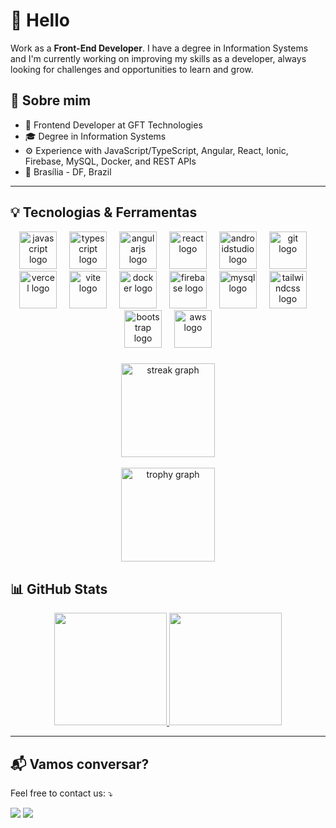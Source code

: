 
# 👋 Hello 

<p align="left"> 
  Work as a <strong>Front-End Developer</strong>. 
  I have a degree in Information Systems and I'm currently working on improving my skills as a developer, always looking for challenges and opportunities to learn and grow.
</p>

## 🚀 Sobre mim

- 💼 Frontend Developer at GFT Technologies
- 🎓 Degree in Information Systems
- ⚙️ Experience with JavaScript/TypeScript, Angular, React, Ionic, Firebase, MySQL, Docker, and REST APIs
- 📍 Brasília - DF, Brazil

---

## 💡 Tecnologias & Ferramentas
<div align="center">
  <img src="https://skillicons.dev/icons?i=js" height="60" alt="javascript logo"  />
  <img width="12" />
  <img src="https://skillicons.dev/icons?i=ts" height="60" alt="typescript logo"  />
  <img width="12" />
  <img src="https://skillicons.dev/icons?i=angular" height="60" alt="angularjs logo"  />
  <img width="12" />
  <img src="https://skillicons.dev/icons?i=react" height="60" alt="react logo"  />
  <img width="12" />
  <img src="https://skillicons.dev/icons?i=androidstudio" height="60" alt="androidstudio logo"  />
  <img width="12" />
  <img src="https://skillicons.dev/icons?i=git" height="60" alt="git logo"  />
  <img width="12" />
  <img src="https://skillicons.dev/icons?i=vercel" height="60" alt="vercel logo"  />
  <img width="12" />
  <img src="https://skillicons.dev/icons?i=vite" height="60" alt="vite logo"  />
  <img width="12" />
  <img src="https://skillicons.dev/icons?i=docker" height="60" alt="docker logo"  />
  <img width="12" />
  <img src="https://skillicons.dev/icons?i=firebase" height="60" alt="firebase logo"  />
  <img width="12" />
  <img src="https://skillicons.dev/icons?i=mysql" height="60" alt="mysql logo"  />
  <img width="12" />
  <img src="https://skillicons.dev/icons?i=tailwind" height="60" alt="tailwindcss logo"  />
  <img width="12" />
  <img src="https://skillicons.dev/icons?i=bootstrap" height="60" alt="bootstrap logo"  />
  <img width="12" />
  <img src="https://skillicons.dev/icons?i=aws" height="60" alt="aws logo"  />
</div>

###

<div align="center">
  <img src="https://streak-stats.demolab.com?user=ramonsillva&locale=en&mode=daily&theme=dracula&hide_border=false&border_radius=5&order=3" height="150" alt="streak graph"  />
  <br>
  <br>
  <img src="https://github-profile-trophy.vercel.app?username=ramonsillva&theme=dracula&column=-1&row=1&margin-w=8&margin-h=8&no-bg=false&no-frame=false&order=4"    height="150" alt="trophy graph" 
    />
</div>

## 📊 GitHub Stats
<div align="center">
  <a href="https://github.com/josesousacruz">
    <img height="180em" src="https://github-readme-stats.vercel.app/api?username=ramonsillva&show_icons=true&theme=radical&include_all_commits=true&count_private=true"/>
    <img height="180em" src="https://github-readme-stats.vercel.app/api/top-langs/?username=ramonsillva&layout=compact&langs_count=6&theme=radical"/>
  </a>
</div>

---

## 📬 Vamos conversar?

<div>
  <p align="left">
    Feel free to contact us: ⤵️
  </p>
  <a href = "mailto:ramonsilvadev@gmail.com"><img src="https://img.shields.io/badge/-Gmail-%23333?style=for-the-badge&logo=gmail&logoColor=white" target="_blank"></a>
  <a href="https://www.linkedin.com/in/doutoramon" target="_blank"><img src="https://img.shields.io/badge/-LinkedIn-%230077B5?style=for-the-badge&logo=linkedin&logoColor=white" target="_blank"></a> 
</div>

